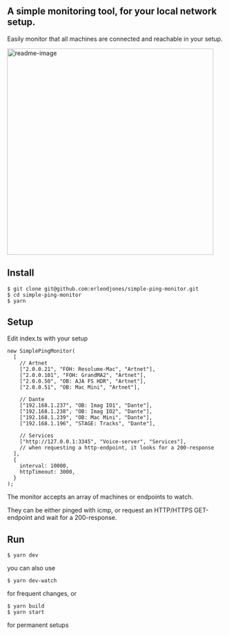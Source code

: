 <h2>A simple monitoring tool, for your local network setup. </h2>

Easily monitor that all machines are connected and reachable in your setup.

<img width="478" alt="readme-image" src="https://github.com/erlendjones/simple-ping-monitor/assets/9471063/3ded6fa4-bd1d-4358-85e7-25a1e71b95cd">

<h2>Install</h2>

```
$ git clone git@github.com:erlendjones/simple-ping-monitor.git
$ cd simple-ping-monitor
$ yarn
```

<h2>Setup</h2>
Edit index.ts with your setup

```
new SimplePingMonitor(
  [
    // Artnet
    ["2.0.0.21", "FOH: Resolume-Mac", "Artnet"],
    ["2.0.0.101", "FOH: GrandMA2", "Artnet"],
    ["2.0.0.50", "OB: AJA FS HDR", "Artnet"],
    ["2.0.0.51", "OB: Mac Mini", "Artnet"],

    // Dante
    ["192.168.1.237", "OB: Imag IO1", "Dante"],
    ["192.168.1.238", "OB: Imag IO2", "Dante"],
    ["192.168.1.239", "OB: Mac Mini", "Dante"],
    ["192.168.1.196", "STAGE: Tracks", "Dante"],

    // Services
    ["http://127.0.0.1:3345", "Voice-server", "Services"],
    // when requesting a http-endpoint, it looks for a 200-response
  ],
  {
    interval: 10000,
    httpTimeout: 3000,
  }
);
```

The monitor accepts an array of machines or endpoints to watch.

They can be either pinged with icmp, or request an HTTP/HTTPS GET-endpoint and wait for a 200-response.

<h2>Run</h2>

```
$ yarn dev
```

you can also use

```
$ yarn dev-watch
```
for frequent changes, or
```
$ yarn build
$ yarn start
```
for permanent setups
